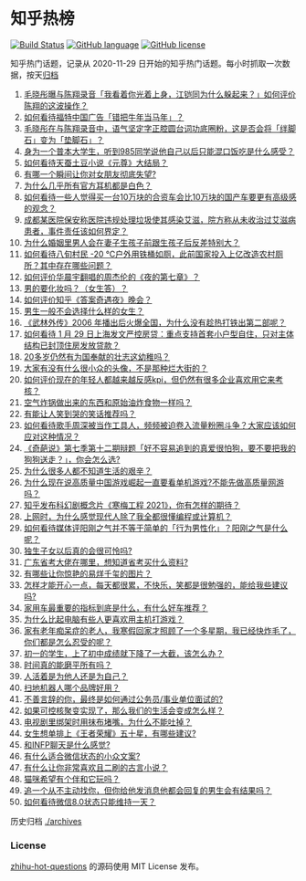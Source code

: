 # 知乎热榜
[![Build Status](https://github.com/ToWeLong/zhihu-hot-questions/workflows/CI/badge.svg)](https://github.com/ToWeLong/zhihu-hot-questions/actions)
[![GitHub language](https://img.shields.io/badge/language-golang-orange.svg)](https://golang.org/)
[![GitHub license](https://img.shields.io/github/license/ToWeLong/zhihu-hot-questions)](https://github.com/ToWeLong/zhihu-hot-questions/blob/main/LICENSE)

知乎热门话题，记录从 2020-11-29 日开始的知乎热门话题。每小时抓取一次数据，按天[归档](./archives)

<!-- BEGIN -->

1. [毛晓彤曝与陈翔录音「我看着你光着上身，江铠同为什么躲起来？」如何评价陈翔的这波操作？](https://www.zhihu.com/question/442081598)
1. [如何看待福特中国广告「错把牛年当马年」？](https://www.zhihu.com/question/441666031)
1. [毛晓彤在与陈翔录音中，语气坚定字正腔圆台词功底圈粉，这是否会将「绊脚石」变为「垫脚石」？](https://www.zhihu.com/question/442087613)
1. [身为一个普本大学生，听到985同学说他自己以后只能混口饭吃是什么感受？](https://www.zhihu.com/question/437056781)
1. [如何看待天蚕土豆小说《元尊》大结局？](https://www.zhihu.com/question/442063724)
1. [有哪一个瞬间让你对女朋友彻底失望?](https://www.zhihu.com/question/325481697)
1. [为什么几乎所有官方耳机都是白色？](https://www.zhihu.com/question/440928818)
1. [如何看待一些人觉得买一台10万块的合资车会比10万块的国产车要更有高级感的观念？](https://www.zhihu.com/question/440857833)
1. [成都某医院保安称医院违规处理垃圾使其感染艾滋，院方称从未收治过艾滋病患者，事件责任该如何界定？](https://www.zhihu.com/question/441999768)
1. [为什么婚姻里男人会在妻子生孩子前跟生孩子后反差特别大？](https://www.zhihu.com/question/439607839)
1. [如何看待八旬村民 -20 ℃户外用铁桶如厕，此前国家投入上亿改造农村厕所？其中存在哪些问题？](https://www.zhihu.com/question/441642232)
1. [如何评价华晨宇翻唱的周杰伦的《夜的第七章》？](https://www.zhihu.com/question/441931973)
1. [男的要化妆吗？（女生答）？](https://www.zhihu.com/question/437359021)
1. [如何评价知乎《答案奇遇夜》晚会？](https://www.zhihu.com/question/441882176)
1. [男生一般不会选择什么样的女生？](https://www.zhihu.com/question/435057725)
1. [《武林外传》2006 年播出后火爆全国，为什么没有趁热打铁出第二部呢？](https://www.zhihu.com/question/440059226)
1. [如何看待 1 月 29 日上海发文严控房贷：重点支持首套小户型自住，只对主体结构已封顶住房发放贷款？](https://www.zhihu.com/question/441915385)
1. [20多岁仍然有为国奉献的壮志这幼稚吗？](https://www.zhihu.com/question/441707965)
1. [大家有没有什么很小众的头像，不是那种烂大街的？](https://www.zhihu.com/question/377147181)
1. [如何评价现在的年轻人都越来越反感kpi，但仍然有很多企业喜欢用它来考核？](https://www.zhihu.com/question/441274642)
1. [空气炸锅做出来的东西和原始油炸食物一样吗？](https://www.zhihu.com/question/329986513)
1. [有能让人笑到哭的笑话推荐吗？](https://www.zhihu.com/question/441762179)
1. [如何看待歌手周深被当作工具人，频频被迫卷入流量粉圈斗争？大家应该如何应对这种情况？](https://www.zhihu.com/question/442016143)
1. [《奇葩说》第七季第十二期辩题「好不容易追到的真爱很怕狗，要不要把我的狗狗送走？」，你会怎么选?](https://www.zhihu.com/question/441882944)
1. [为什么很多人都不知道生活的艰辛？](https://www.zhihu.com/question/435686256)
1. [为什么现在说高质量中国游戏崛起一直要看单机游戏?不能先做高质量网游吗？](https://www.zhihu.com/question/442018088)
1. [知乎发布科幻剧概念片《寒梅工程 2021》，你有怎样的期待？](https://www.zhihu.com/question/441917243)
1. [上网时，为什么感觉现代人除了我全都很懂编程或计算机？](https://www.zhihu.com/question/440751523)
1. [如何看待媒体评阳刚之气并不等于简单的「行为男性化」？阳刚之气是什么呢？](https://www.zhihu.com/question/442003200)
1. [独生子女以后真的会很可怜吗?](https://www.zhihu.com/question/441781505)
1. [广东省考大佬在哪里，想知道省考买什么资料?](https://www.zhihu.com/question/432900109)
1. [有哪些让你惊艳的易烊千玺的图片？](https://www.zhihu.com/question/411390910)
1. [怎样才能开心一点，每天都很累，不快乐，笑都是很勉强的，能给我些建议吗?](https://www.zhihu.com/question/441369191)
1. [家用车最重要的指标到底是什么，有什么好车推荐？](https://www.zhihu.com/question/441867941)
1. [为什么比起电脑有些人更喜欢用主机打游戏？](https://www.zhihu.com/question/365348122)
1. [家有老年痴呆症的老人，我寒假回家才照顾了一个多星期，我已经快炸毛了，你们都是怎么忍受的呢？](https://www.zhihu.com/question/39952242)
1. [初一的学生，上了初中成绩就下降了一大截，该怎么办？](https://www.zhihu.com/question/440361070)
1. [时间真的能磨平所有吗？](https://www.zhihu.com/question/441764488)
1. [人活着是为他人还是为自己？](https://www.zhihu.com/question/437635067)
1. [扫地机器人哪个品牌好用？](https://www.zhihu.com/question/345919557)
1. [不善言辞的你，最终是如何通过公务员/事业单位面试的?](https://www.zhihu.com/question/334277718)
1. [如果可控核聚变实现了，那么我们的生活会变成怎么样？](https://www.zhihu.com/question/323613755)
1. [电视剧里绑架时用抹布堵嘴，为什么不能吐掉？](https://www.zhihu.com/question/441878231)
1. [女生想单排上《王者荣耀》五十星，有哪些建议?](https://www.zhihu.com/question/343434242)
1. [和INFP聊天是什么感觉?](https://www.zhihu.com/question/375317469)
1. [有什么适合微信状态的小众文案?](https://www.zhihu.com/question/441266712)
1. [有什么让你非常喜欢且二刷的古言小说？](https://www.zhihu.com/question/434841130)
1. [猫咪希望有个伴和它玩吗？](https://www.zhihu.com/question/441232378)
1. [追一个从不主动找你，但你给他发消息他都会回复的男生会有结果吗？](https://www.zhihu.com/question/425763808)
1. [如何看待微信8.0状态只能维持一天？](https://www.zhihu.com/question/441505845)

<!-- END -->

历史归档 [./archives](./archives)


### License
[zhihu-hot-questions](https://github.com/towelong/zhihu-hot-questions) 的源码使用 MIT License 发布。